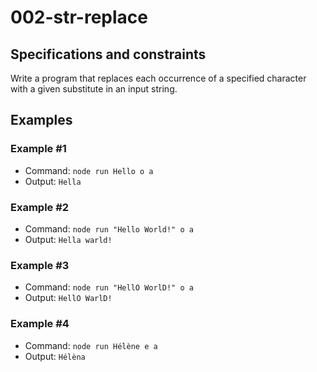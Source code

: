 # 002-str-replace

## Specifications and constraints
Write a program that replaces each occurrence of a specified character with a given substitute in an input string.

## Examples

### Example #1
- Command: `node run Hello o a`
- Output: `Hella`

### Example #2
- Command: `node run "Hello World!" o a`
- Output: `Hella warld!`

### Example #3
- Command: `node run "HellO WorlD!" o a`
- Output: `HellO WarlD!`

### Example #4
- Command: `node run Hélène e a`
- Output: `Hélèna`

